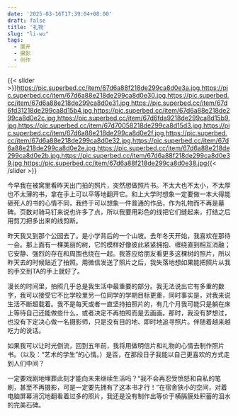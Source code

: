 ```yaml
---
date: '2025-03-16T17:39:04+08:00'
draft: false
title: '礼物'
slug: "li-wu"
tags:
  - 展开
  - 摄影
  - 创作
---
```


{{< slider >}}https://pic.superbed.cc/item/67d6a88f218de299ca8d0e3a.jpg,https://pic.superbed.cc/item/67d6a88e218de299ca8d0e30.jpg,https://pic.superbed.cc/item/67d6a88e218de299ca8d0e31.jpg,https://pic.superbed.cc/item/67d6fd31218de299ca8d15b4.jpg,https://pic.superbed.cc/item/67d6a88e218de299ca8d0e2c.jpg,https://pic.superbed.cc/item/67d6fda9218de299ca8d15b9.jpg,https://pic.superbed.cc/item/67d70058218de299ca8d15d3.jpg,https://pic.superbed.cc/item/67d6a88e218de299ca8d0e2f.jpg,https://pic.superbed.cc/item/67d6a88e218de299ca8d0e32.jpg,https://pic.superbed.cc/item/67d6a88e218de299ca8d0e2e.jpg,https://pic.superbed.cc/item/67d6a88e218de299ca8d0e2b.jpg,https://pic.superbed.cc/item/67d6a88f218de299ca8d0e39.jpg,https://pic.superbed.cc/item/67d6a88f218de299ca8d0e38.jpg{{< /slider >}}

今早我在被窝里看昨天出门拍的照片，突然想做照片书。不太大也不太小，不太厚也不太薄的书，拿在手上可以平等地翻开它。和上大学时想象一定要做一本大得能砸死人的书的心情不同，我终于可以想象一件普通的作品，作为礼物而不再是墓碑。页数对骑马钉来说也许多了点，所以我要用彩色的线把它们缝起来，打结之后用剪刀把多出来的线剪断。

昨天我又到那个公园去了。是小学背后的一个山坡。去年冬天开始，我喜欢在那待一会。那上面有一棵美丽的树，它的模样好像彼此紧紧拥抱、缠绕直到相互消融；它安静、强烈的存在和周围也绕在一起。我答应给朋友看更多这棵树的照片，所以昨天去的时候贴近了拍照。用微信发送了照片之后，我失落地想如果能把照片从我的手交到TA的手上就好了。

漫长的时间里，拍照几乎总是我生活中最重要的部分。我无法说出它有多重的数字，我可以接受它不比学校里另一位同学的学期目标更重，同时事实是，对我来说生活不断超载着。我不是每天或者一直坚持拍照片的，有几个月我可能只是躺在床上等待自己还能做些什么，或者决定不再拍照而是去画画。那时，我没有梦想过，也没有下定决心做一名摄影师，只是没有目的地、即时地追寻照片。伴随着越来越吃力的说话。

如果我可以让时光倒流，回到五年前，我将用做明信片和礼物的心情去制作照片书。（以及：“艺术的学生”的心情。）是否，在那段日子我能以自己更喜欢的方式走到人们中间？

一定要戏剧地埋葬此刻才能向未来继续生活吗？“我不会再忍受愤怒和自私的笔刷，甚至不再摄影，可是一定要先拥有了这本书才行！”在宿舍狭小的空间，对着电脑屏幕消沉地翻看着过多的照片，我还是没有制作出等价于横膈膜处积蓄的泪水的完美石碑。
